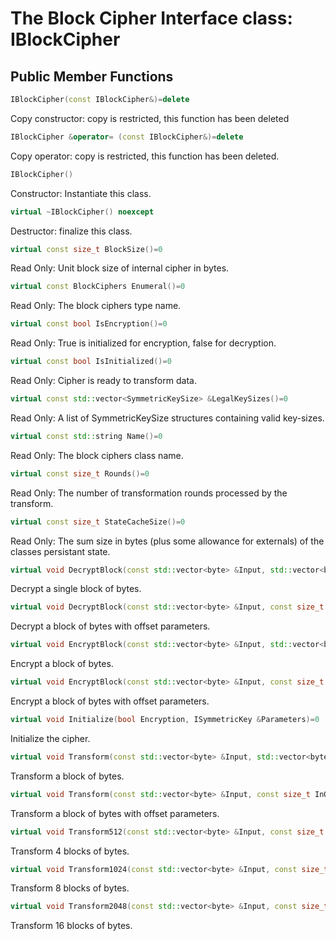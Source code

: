 # The Block Cipher Interface class: IBlockCipher
       
## Public Member Functions

```cpp
IBlockCipher(const IBlockCipher&)=delete
```
Copy constructor: copy is restricted, this function has been deleted

```cpp
IBlockCipher &operator= (const IBlockCipher&)=delete
```
Copy operator: copy is restricted, this function has been deleted.
 
```cpp
IBlockCipher()
```
Constructor: Instantiate this class.

```cpp
virtual ~IBlockCipher() noexcept
```
Destructor: finalize this class.

```cpp
virtual const size_t BlockSize()=0
```
Read Only: Unit block size of internal cipher in bytes.

```cpp
virtual const BlockCiphers Enumeral()=0
```
Read Only: The block ciphers type name.

```cpp
virtual const bool IsEncryption()=0
```
Read Only: True is initialized for encryption, false for decryption.

```cpp
virtual const bool IsInitialized()=0
```
Read Only: Cipher is ready to transform data.

```cpp
virtual const std::vector<SymmetricKeySize> &LegalKeySizes()=0
```
Read Only: A list of SymmetricKeySize structures containing valid key-sizes.

```cpp
virtual const std::string Name()=0
```
Read Only: The block ciphers class name.

```cpp
virtual const size_t Rounds()=0
```
Read Only: The number of transformation rounds processed by the transform.

```cpp
virtual const size_t StateCacheSize()=0
```
Read Only: The sum size in bytes (plus some allowance for externals) of the classes persistant state.

```cpp
virtual void DecryptBlock(const std::vector<byte> &Input, std::vector<byte> &Output)=0
```
Decrypt a single block of bytes.

```cpp
virtual void DecryptBlock(const std::vector<byte> &Input, const size_t InOffset, std::vector<byte> &Output, const size_t OutOffset)=0
```
Decrypt a block of bytes with offset parameters.

```cpp
virtual void EncryptBlock(const std::vector<byte> &Input, std::vector<byte> &Output)=0
```
Encrypt a block of bytes.

```cpp
virtual void EncryptBlock(const std::vector<byte> &Input, const size_t InOffset, std::vector<byte> &Output, const size_t OutOffset)=0
```
Encrypt a block of bytes with offset parameters.

```cpp
virtual void Initialize(bool Encryption, ISymmetricKey &Parameters)=0
```
Initialize the cipher.

```cpp
virtual void Transform(const std::vector<byte> &Input, std::vector<byte> &Output)=0
```
Transform a block of bytes.

```cpp
virtual void Transform(const std::vector<byte> &Input, const size_t InOffset, std::vector<byte> &Output, const size_t OutOffset)=0
```
Transform a block of bytes with offset parameters.

```cpp
virtual void Transform512(const std::vector<byte> &Input, const size_t InOffset, std::vector<byte> &Output, const size_t OutOffset)=0
```
Transform 4 blocks of bytes.

```cpp
virtual void Transform1024(const std::vector<byte> &Input, const size_t InOffset, std::vector<byte> &Output, const size_t OutOffset)=0
```
Transform 8 blocks of bytes.

```cpp
virtual void Transform2048(const std::vector<byte> &Input, const size_t InOffset, std::vector<byte> &Output, const size_t OutOffset)=0
```
Transform 16 blocks of bytes.
